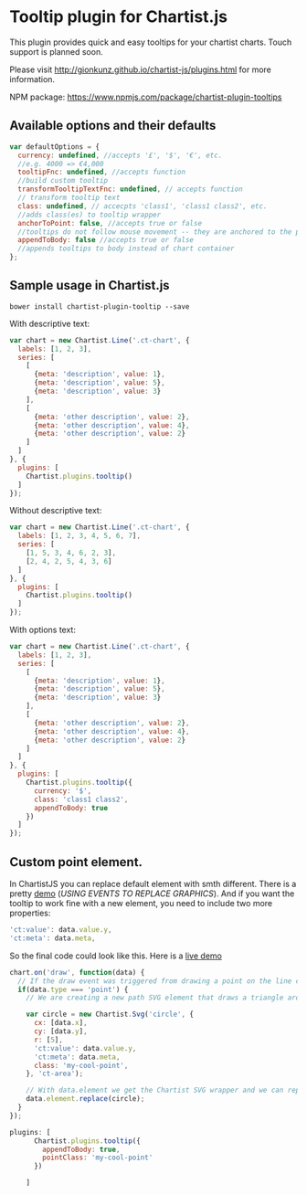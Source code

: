 # Tooltip plugin for Chartist.js

This plugin provides quick and easy tooltips for your chartist charts. Touch support is planned soon.

Please visit http://gionkunz.github.io/chartist-js/plugins.html for more information.

NPM package: https://www.npmjs.com/package/chartist-plugin-tooltips

## Available options and their defaults

```javascript
var defaultOptions = {
  currency: undefined, //accepts '£', '$', '€', etc.
  //e.g. 4000 => €4,000
  tooltipFnc: undefined, //accepts function
  //build custom tooltip
  transformTooltipTextFnc: undefined, // accepts function
  // transform tooltip text
  class: undefined, // accecpts 'class1', 'class1 class2', etc.
  //adds class(es) to tooltip wrapper
  anchorToPoint: false, //accepts true or false
  //tooltips do not follow mouse movement -- they are anchored to the point / bar.
  appendToBody: false //accepts true or false
  //appends tooltips to body instead of chart container
};
```

## Sample usage in Chartist.js

`bower install chartist-plugin-tooltip --save`

With descriptive text:
```js
var chart = new Chartist.Line('.ct-chart', {
  labels: [1, 2, 3],
  series: [
    [
      {meta: 'description', value: 1},
      {meta: 'description', value: 5},
      {meta: 'description', value: 3}
    ],
    [
      {meta: 'other description', value: 2},
      {meta: 'other description', value: 4},
      {meta: 'other description', value: 2}
    ]
  ]
}, {
  plugins: [
    Chartist.plugins.tooltip()
  ]
});
```

Without descriptive text:
```js
var chart = new Chartist.Line('.ct-chart', {
  labels: [1, 2, 3, 4, 5, 6, 7],
  series: [
    [1, 5, 3, 4, 6, 2, 3],
    [2, 4, 2, 5, 4, 3, 6]
  ]
}, {
  plugins: [
    Chartist.plugins.tooltip()
  ]
});
```

With options text:
```js
var chart = new Chartist.Line('.ct-chart', {
  labels: [1, 2, 3],
  series: [
    [
      {meta: 'description', value: 1},
      {meta: 'description', value: 5},
      {meta: 'description', value: 3}
    ],
    [
      {meta: 'other description', value: 2},
      {meta: 'other description', value: 4},
      {meta: 'other description', value: 2}
    ]
  ]
}, {
  plugins: [
    Chartist.plugins.tooltip({
      currency: '$',
      class: 'class1 class2',
      appendToBody: true
    })
  ]
});
```



## Custom point element.

In ChartistJS you can replace default element with smth different.
There is a pretty [demo](https://gionkunz.github.io/chartist-js/examples.html) (*USING EVENTS TO REPLACE GRAPHICS*).
And if you want the tooltip to work fine with a new element, you need to include two more properties:

```javascript
'ct:value': data.value.y,
'ct:meta': data.meta,
```

So the final code could look like this. Here is a [live demo](https://jsfiddle.net/AlexanderKozhevin/aapycL87/)
```javascript
chart.on('draw', function(data) {
  // If the draw event was triggered from drawing a point on the line chart
  if(data.type === 'point') {
    // We are creating a new path SVG element that draws a triangle around the point coordinates

    var circle = new Chartist.Svg('circle', {
      cx: [data.x],
      cy: [data.y],
      r: [5],
      'ct:value': data.value.y,
      'ct:meta': data.meta,
      class: 'my-cool-point',
    }, 'ct-area');

    // With data.element we get the Chartist SVG wrapper and we can replace the original point drawn by Chartist with our newly created triangle
    data.element.replace(circle);
  }
});
```

```javascript
plugins: [
      Chartist.plugins.tooltip({
        appendToBody: true,
        pointClass: 'my-cool-point'
      })

    ]

```
